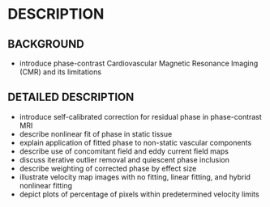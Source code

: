 # DESCRIPTION

## BACKGROUND

- introduce phase-contrast Cardiovascular Magnetic Resonance Imaging (CMR) and its limitations

## DETAILED DESCRIPTION

- introduce self-calibrated correction for residual phase in phase-contrast MRI
- describe nonlinear fit of phase in static tissue
- explain application of fitted phase to non-static vascular components
- describe use of concomitant field and eddy current field maps
- discuss iterative outlier removal and quiescent phase inclusion
- describe weighting of corrected phase by effect size
- illustrate velocity map images with no fitting, linear fitting, and hybrid nonlinear fitting
- depict plots of percentage of pixels within predetermined velocity limits

